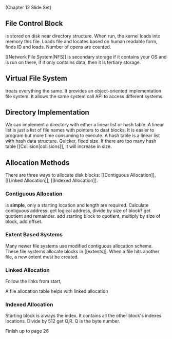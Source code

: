(Chapter 12 Slide Set)

## File Control Block
is stored on disk near directory structure. When run, the kernel loads into memory this file. 
Loads file and locates based on human readable form, finds ID and loads. Number of opens are counted. 

[[Network File System|NFS]] is secondary storage if it contains your OS and is run on there, if it only contains data, then it is tertiary storage. 

## Virtual File System
treats everything the same. It provides an object-oriented implementation file system. It allows the same system call API to access different systems. 

## Directory Implementation
We can implement a directory with either a linear list or hash table. 
A linear list is just a list of file names with pointers to daat blocks. It is easier to program but more time consuming to execute. 
A hash table is a linear list with hash data structure. Quicker, fixed size. If there are too many hash table [[Collision|collisions]], it will increase in size. 

## Allocation Methods
There are three ways to allocate disk blocks: [[Contiguous Allocation]], [[Linked Allocation]], [[Indexed Allocation]]. 

### Contiguous Allocation
is **simple**, only a starting location and length are required. 
Calculate contiguous address: get logical address, divide by size of block? get quotient and remainder. add starting block to quotient, multiply by size of block, add offset.

### Extent Based Systems
Many newer file systems use modified contiguous allocation scheme. These file systems allocate blocks in [[extents]]. When a file hits another file, a new extent must be created. 

### Linked Allocation

Follow the links from start, 

A file allocation table helps with linked allocation


### Indexed Allocation
Starting block is always the index. It contains all the other block's indexes locations. 
Divide by 512 get Q,R. Q is the byte number. 



Finish up to page 26
